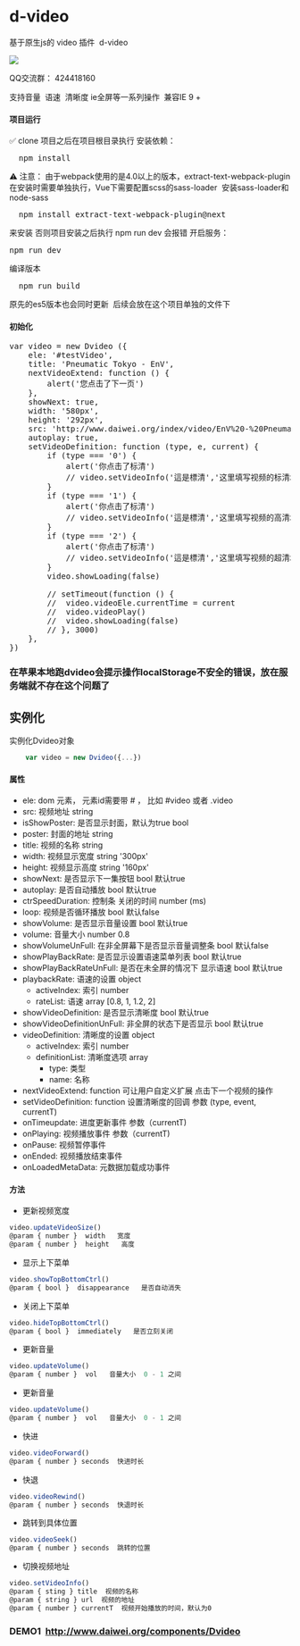 
# d-video
基于原生js的 video 插件  d-video

![](https://img.shields.io/badge/javascript-4EDD96.svg)

QQ交流群： 424418160

支持音量  语速  清晰度 ie全屏等一系列操作  兼容IE 9 + 

#### 项目运行
✅ clone 项目之后在项目根目录执行 
安装依赖：

<pre>
  npm install
</pre>

⚠️ 注意： 由于webpack使用的是4.0以上的版本，extract-text-webpack-plugin在安装时需要单独执行，Vue下需要配置scss的sass-loader  安装sass-loader和node-sass
<pre>
  npm install extract-text-webpack-plugin@next
</pre>
来安装
否则项目安装之后执行 npm run dev 会报错
开启服务：

<pre>
npm run dev
</pre>

编译版本

<pre>
  npm run build
</pre>

原先的es5版本也会同时更新  后续会放在这个项目单独的文件下

#### 初始化
<pre>
var video = new Dvideo ({
	ele: '#testVideo',
	title: 'Pneumatic Tokyo - EnV',
	nextVideoExtend: function () {
		alert('您点击了下一页')
	},
	showNext: true,
	width: '580px',
	height: '292px',
	src: 'http://www.daiwei.org/index/video/EnV%20-%20PneumaticTokyo.mp4',
	autoplay: true,
	setVideoDefinition: function (type, e, current) {
		if (type === '0') {
			alert('你点击了标清')
			// video.setVideoInfo('這是標清','这里填写视频的标清地址',current)
		}
		if (type === '1') {
			alert('你点击了标清')
			// video.setVideoInfo('這是標清','这里填写视频的高清地址',current)
		}
		if (type === '2') {
			alert('你点击了标清')
			// video.setVideoInfo('這是標清','这里填写视频的超清地址',current)
		}
		video.showLoading(false)

		// setTimeout(function () {
		// 	video.videoEle.currentTime = current
		// 	video.videoPlay()
		// 	video.showLoading(false)
		// }, 3000)
	},
})
</pre>


### 在苹果本地跑dvideo会提示操作localStorage不安全的错误，放在服务端就不存在这个问题了

## 实例化
实例化Dvideo对象
```js
	var video = new Dvideo({...})
```

#### 属性
- ele: dom 元素， 元素id需要带 # ， 比如 #video  或者 .video
- src: 视频地址 string
- isShowPoster: 是否显示封面，默认为true   bool
- poster: 封面的地址  string
- title: 视频的名称   string
- width: 视频显示宽度  string   '300px'
- height: 视频显示高度   string    '160px'
- showNext: 是否显示下一集按钮   bool   默认true
- autoplay: 是否自动播放   bool   默认true
- ctrSpeedDuration:  控制条 关闭的时间  number (ms)
- loop: 视频是否循环播放   bool  默认false
- showVolume: 是否显示音量设置  bool  默认true
- volume: 音量大小  number  0.8
- showVolumeUnFull: 在非全屏幕下是否显示音量调整条   bool  默认false
- showPlayBackRate: 是否显示设置语速菜单列表   bool   默认true
- showPlayBackRateUnFull: 是否在未全屏的情况下 显示语速   bool  默认true
- playbackRate: 语速的设置  object
	- activeIndex: 索引  number
	- rateList: 语速  array   [0.8, 1, 1.2, 2]
- showVideoDefinition: 是否显示清晰度  bool  默认true
- showVideoDefinitionUnFull: 非全屏的状态下是否显示   bool   默认true
- videoDefinition: 清晰度的设置  object
	- activeIndex: 索引  number
	- definitionList: 清晰度选项  array
		- type: 类型
		- name: 名称
- nextVideoExtend: function    可让用户自定义扩展   点击下一个视频的操作
- setVideoDefinition: function   设置清晰度的回调  参数  (type, event, currentT)
- onTimeupdate: 进度更新事件  参数（currentT)
- onPlaying: 视频播放事件  参数（currentT)
- onPause: 视频暂停事件
- onEnded: 视频播放结束事件
- onLoadedMetaData: 元数据加载成功事件

#### 方法
- 更新视频宽度
```js
video.updateVideoSize()
@param { number }  width   宽度
@param { number }  height   高度
```

- 显示上下菜单
```js
video.showTopBottomCtrl()
@param { bool }  disappearance   是否自动消失
```

- 关闭上下菜单
```js
video.hideTopBottomCtrl()
@param { bool }  immediately   是否立刻关闭
```

- 更新音量
```js
video.updateVolume()
@param { number }  vol   音量大小  0 - 1 之间
```

- 更新音量
```js
video.updateVolume()
@param { number }  vol   音量大小  0 - 1 之间
```

- 快进
```js
video.videoForward()
@param { number } seconds  快进时长
```

- 快退
```js
video.videoRewind()
@param { number } seconds  快退时长
```

- 跳转到具体位置
```js
video.videoSeek()
@param { number } seconds  跳转的位置
```

- 切换视频地址
```js
video.setVideoInfo()
@param { sting } title  视频的名称
@param { string } url  视频的地址
@param { number } currentT  视频开始播放的时间，默认为0
```



### DEMO1  http://www.daiwei.org/components/Dvideo

